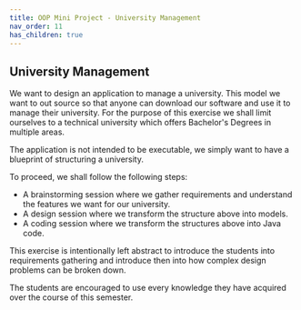 ```yaml
---
title: OOP Mini Project - University Management
nav_order: 11
has_children: true
---
```


## University Management

We want to design an application to manage a university. This model we want to out source so that anyone can download our
software and use it to manage their university. For the purpose of this exercise we shall limit ourselves to a technical
university which offers Bachelor's Degrees in multiple areas.

The application is not intended to be executable, we simply want to have a blueprint of structuring a university.

To proceed, we shall follow the following steps:

- A brainstorming session where we gather requirements and understand the features we want for our university.
- A design session where we transform the structure above into models.
- A coding session where we transform the structures above into Java code.

This exercise is intentionally left abstract to introduce the students into requirements gathering and introduce then
into how complex design problems can be broken down.

The students are encouraged to use every knowledge they have acquired over the course of this semester.
